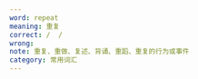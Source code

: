 ```yaml
---
word: repeat
meaning: 重复
correct: /  /
wrong: 
note: 重复、重做、复述、背诵、重蹈、重复的行为或事件
category: 常用词汇
---
```

